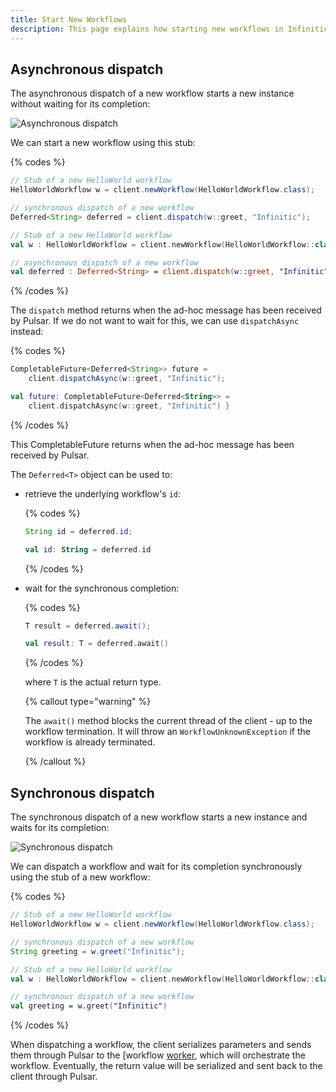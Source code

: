 ```yaml
---
title: Start New Workflows
description: This page explains how starting new workflows in Infinitic, focusing on asynchronous and synchronous dispatch methods. It covers how to initiate workflows using stubs, manage workflow IDs, and await results with examples in Java and Kotlin.
---
```

## Asynchronous dispatch

The asynchronous dispatch of a new workflow starts a new instance without waiting for its completion:

![Asynchronous dispatch](/img/client-workflow-async@2x.png)

We can start a new workflow using this stub:

{% codes %}

```java
// Stub of a new HelloWorld workflow
HelloWorldWorkflow w = client.newWorkflow(HelloWorldWorkflow.class);

// synchronous dispatch of a new workflow
Deferred<String> deferred = client.dispatch(w::greet, "Infinitic");
```

```kotlin
// Stub of a new HelloWorld workflow
val w : HelloWorldWorkflow = client.newWorkflow(HelloWorldWorkflow::class.java)

// asynchronous dispatch of a new workflow
val deferred : Deferred<String> = client.dispatch(w::greet, "Infinitic") }
```

{% /codes %}

The `dispatch` method returns when the ad-hoc message has been received by Pulsar. If we do not want to wait for this, we can use `dispatchAsync` instead:

{% codes %}

```java
CompletableFuture<Deferred<String>> future = 
    client.dispatchAsync(w::greet, "Infinitic");
```

```kotlin
val future: CompletableFuture<Deferred<String>> = 
    client.dispatchAsync(w::greet, "Infinitic") }
```

{% /codes %}

This CompletableFuture returns when the ad-hoc message has been received by Pulsar.

The `Deferred<T>` object can be used to:

- retrieve the underlying workflow's `id`:

  {% codes %}

  ```java
  String id = deferred.id;
  ```

  ```kotlin
  val id: String = deferred.id
  ```

  {% /codes %}
- wait for the synchronous completion:

  {% codes %}

  ```java
  T result = deferred.await();
  ```

  ```kotlin
  val result: T = deferred.await()
  ```

  {% /codes %}

  where `T` is the actual return type.

  {% callout type="warning"  %}

  The `await()` method blocks the current thread of the client - up to the workflow termination. It will throw an `WorkflowUnknownException` if the workflow is already terminated.

  {% /callout  %}

## Synchronous dispatch

The synchronous dispatch of a new workflow starts a new instance and waits for its completion:

![Synchronous dispatch](/img/client-workflow-sync@2x.png)

We can dispatch a workflow and wait for its completion synchronously using the stub of a new workflow:

{% codes %}

```java
// Stub of a new HelloWorld workflow
HelloWorldWorkflow w = client.newWorkflow(HelloWorldWorkflow.class);

// synchronous dispatch of a new workflow
String greeting = w.greet("Infinitic");
```

```kotlin
// Stub of a new HelloWorld workflow
val w : HelloWorldWorkflow = client.newWorkflow(HelloWorldWorkflow::class.java)

// synchronous dispatch of a new workflow
val greeting = w.greet("Infinitic")
```

{% /codes %}

When dispatching a workflow, the client serializes parameters and sends them through Pulsar to the [workflow [worker](/docs/workflows/workers), which will orchestrate the workflow. Eventually, the return value will be serialized and sent back to the client through Pulsar.
